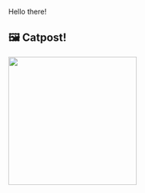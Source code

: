 Hello there!



## 🖼️ Catpost!

<sub>
    <img src="https://cdn2.thecatapi.com/images/tL44_W0vA.png" height="256">
</sub>

